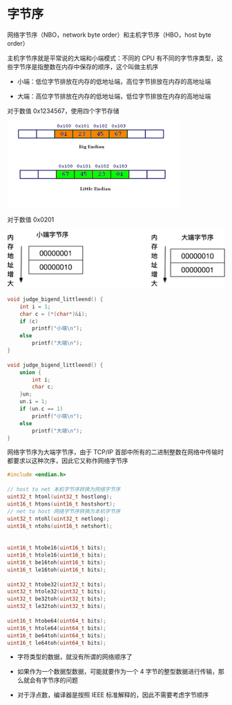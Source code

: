 # 字节序

网络字节序（NBO，network byte order）和主机字节序（HBO，host byte order）

主机字节序就是平常说的大端和小端模式：不同的 CPU 有不同的字节序类型，这些字节序是指整数在内存中保存的顺序，这个叫做主机序

- 小端：低位字节排放在内存的低地址端，高位字节排放在内存的高地址端

- 大端：高位字节排放在内存的低地址端，低位字节排放在内存的高地址端

对于数值 0x1234567，使用四个字节存储

![01](byteorder.assets/01.png)

对于数值 0x0201

![02](byteorder.assets/02.jpeg)

```cpp
void judge_bigend_littleend() {
    int i = 1;
    char c = (*(char*)&i);
    if (c)
        printf("小端\n");
    else
        printf("大端\n");
}

void judge_bigend_littleend() {
    union {
        int i;
        char c;
    }un;
    un.i = 1;
    if (un.c == 1)
        printf("小端\n");
    else
        printf("大端\n");
}
```

网络字节序为大端字节序，由于 TCP/IP 首部中所有的二进制整数在网络中传输时都要求以这种次序，因此它又称作网络字节序

```cpp
#include <endian.h>

// host to net 本机字节序转换为网络字节序
uint32_t htonl(uint32_t hostlong);
uint16_t htons(uint16_t hostshort);
// net to host 网络字节序转换为本机字节序
uint32_t ntohl(uint32_t netlong);
uint16_t ntohs(uint16_t netshort);


uint16_t htobe16(uint16_t bits);
uint16_t htole16(uint16_t bits);
uint16_t be16toh(uint16_t bits);
uint16_t le16toh(uint16_t bits);

uint32_t htobe32(uint32_t bits);
uint32_t htole32(uint32_t bits);
uint32_t be32toh(uint32_t bits);
uint32_t le32toh(uint32_t bits);

uint16_t htobe64(uint64_t bits);
uint16_t htole64(uint64_t bits);
uint16_t be64toh(uint64_t bits);
uint16_t le64toh(uint64_t bits);
```

- 字符类型的数据，就没有所谓的网络顺序了

- 如果作为一个数据型数据，可能就要作为一个 4 字节的整型数据进行传输，那么就会有字节序的问题

- 对于浮点数，编译器是按照 IEEE 标准解释的，因此不需要考虑字节顺序